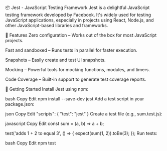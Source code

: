 📦 Jest - JavaScript Testing Framework
Jest is a delightful JavaScript testing framework developed by Facebook. It's widely used for testing JavaScript applications, especially in projects using React, Node.js, and other JavaScript-based libraries and frameworks.

🚀 Features
Zero configuration – Works out of the box for most JavaScript projects.

Fast and sandboxed – Runs tests in parallel for faster execution.

Snapshots – Easily create and test UI snapshots.

Mocking – Powerful tools for mocking functions, modules, and timers.

Code Coverage – Built-in support to generate test coverage reports.

🔧 Getting Started
Install Jest using npm:

bash
Copy
Edit
npm install --save-dev jest
Add a test script in your package.json:

json
Copy
Edit
"scripts": {
  "test": "jest"
}
Create a test file (e.g., sum.test.js):

javascript
Copy
Edit
const sum = (a, b) => a + b;

test('adds 1 + 2 to equal 3', () => {
  expect(sum(1, 2)).toBe(3);
});
Run tests:

bash
Copy
Edit
npm test

